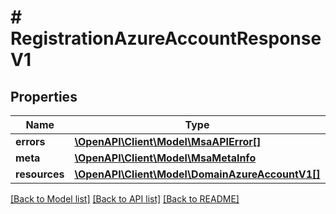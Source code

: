 # # RegistrationAzureAccountResponseV1

## Properties

Name | Type | Description | Notes
------------ | ------------- | ------------- | -------------
**errors** | [**\OpenAPI\Client\Model\MsaAPIError[]**](MsaAPIError.md) |  |
**meta** | [**\OpenAPI\Client\Model\MsaMetaInfo**](MsaMetaInfo.md) |  |
**resources** | [**\OpenAPI\Client\Model\DomainAzureAccountV1[]**](DomainAzureAccountV1.md) |  |

[[Back to Model list]](../../README.md#models) [[Back to API list]](../../README.md#endpoints) [[Back to README]](../../README.md)
